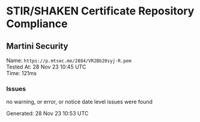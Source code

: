 # STIR/SHAKEN Certificate Repository Compliance

## Martini Security

Name: `https://p.mtsec.me/2884/VR2Bb20syj-R.pem`\
Tested At: 28 Nov 23 10:45 UTC\
Time: 121ms

### Issues

no warning, or error, or notice date level issues were found

Generated: 28 Nov 23 10:53 UTC
